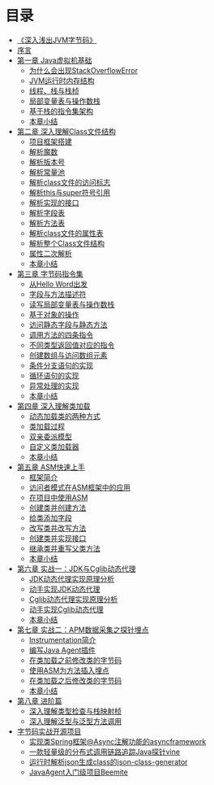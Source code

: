 # 目录

* [《深入浅出JVM字节码》](README.md)
* [序言](xuyan.md)
* [第一章 Java虚拟机基础](chapter01/README.md)
  * [为什么会出现StackOverflowError](chapter01/01.md)
  * [JVM运行时内存结构](chapter01/02.md)
  * [线程、栈与栈桢](chapter01/03.md)
  * [局部变量表与操作数栈](chapter01/04.md)
  * [基于栈的指令集架构](chapter01/05.md)
  * [本章小结](chapter01/06.md)
* [第二章 深入理解Class文件结构]()
  * [项目框架搭建]()
  * [解析魔数]()
  * [解析版本号]()
  * [解析常量池]()
  * [解析class文件的访问标志]()
  * [解析this与super符号引用]()
  * [解析实现的接口]()
  * [解析字段表]()
  * [解析方法表]()
  * [解析class文件的属性表]()
  * [解析整个Class文件结构]()
  * [属性二次解析]()
  * [本章小结]()
* [第三章 字节码指令集]()
  * [从Hello Word出发]()
  * [字段与方法描述符]()
  * [读写局部变量表与操作数栈]()
  * [基于对象的操作]()
  * [访问静态字段与静态方法]()
  * [调用方法的四条指令]()
  * [不同类型返回值对应的指令]()
  * [创建数组与访问数组元素]()
  * [条件分支语句的实现]()
  * [循环语句的实现]()
  * [异常处理的实现]()
  * [本章小结]()
* [第四章 深入理解类加载](chapter04/README.md)
  * [动态加载类的两种方式](chapter04/01.md)
  * [类加载过程](chapter04/02.md)
  * [双亲委派模型](chapter04/03.md)
  * [自定义类加载器](chapter04/04.md)
  * [本章小结](chapter04/05.md)
* [第五章 ASM快速上手]()
  * [框架简介]()
  * [访问者模式在ASM框架中的应用]()
  * [在项目中使用ASM]()
  * [创建类并创建方法]()
  * [给类添加字段]()
  * [改写类并改写方法]()
  * [创建类并实现接口]()
  * [继承类并重写父类方法]()
  * [本章小结]()
* [第六章 实战一：JDK与Cglib动态代理]()
  * [JDK动态代理实现原理分析]()
  * [动手实现JDK动态代理]()
  * [Cglib动态代理实现原理分析]()
  * [动手实现Cglib动态代理]()
  * [本章小结]()
* [第七章 实战二：APM数据采集之探针埋点]()
  * [Instrumentation简介]()
  * [编写Java Agent插件]()
  * [在类加载之前修改类的字节码]()
  * [使用ASM为方法插入埋点]()
  * [在类加载之后修改类的字节码]()
  * [本章小结]()
* [第八章 进阶篇]()
  * [深入理解类型检查与栈映射桢]()
  * [深入理解泛型与泛型方法调用]()
* [字节码实战开源项目](opensourceprojects/README.md)
  * [实现类Spring框架@Async注解功能的asyncframework](opensourceprojects/asyncframework.md)
  * [一款轻量级的分布式调用链路追踪Java探针vine](opensourceprojects/vine.md)
  * [运行时解析json生成class的json-class-generator](opensourceprojects/jcg.md)
  * [JavaAgent入门级项目Beemite](opensourceprojects/beemite.md)

